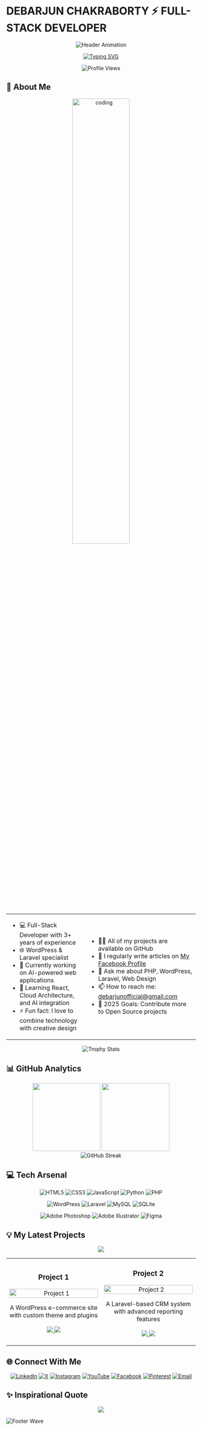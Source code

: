 # DEBARJUN CHAKRABORTY ⚡ FULL-STACK DEVELOPER

<div align="center">
  
  ![Header Animation](https://capsule-render.vercel.app/api?type=waving&color=gradient&height=200&section=header&text=Debarjun%20Maharaj&fontSize=60&animation=fadeIn&fontAlignY=35)
  
  [![Typing SVG](https://readme-typing-svg.herokuapp.com?font=Fira+Code&weight=500&size=28&pause=1000&color=36BCF7FF&center=true&vCenter=true&random=false&width=600&lines=Full-Stack+Developer;Web+Designer;WordPress+Expert;Laravel+Developer)](https://git.io/typing-svg)

  ![Profile Views](https://komarev.com/ghpvc/?username=debarjunmaharaj&style=flat-square&color=blueviolet)
  
</div>

## 🚀 About Me

<div align="center">
  <img width="55%" alt="coding" src="https://avatars.githubusercontent.com/u/148615137?v=4">
</div>

<div align="center">
  <table>
    <tr>
      <td>
        <ul>
          <li>💻 Full-Stack Developer with 3+ years of experience</li>
          <li>🌐 WordPress & Laravel specialist</li>
          <li>🔭 Currently working on AI-powered web applications</li>
          <li>🌱 Learning React, Cloud Architecture, and AI integration</li>
          <li>⚡ Fun fact: I love to combine technology with creative design</li>
        </ul>
      </td>
      <td>
        <ul>
          <li>👨‍💻 All of my projects are available on GitHub</li>
          <li>📝 I regularly write articles on <a href="https://www.facebook.com/Debarjunmaharaj">My Facebook Profile</a></li>
          <li>💬 Ask me about PHP, WordPress, Laravel, Web Design</li>
          <li>📫 How to reach me: <a href="mailto:debarjunofficial@gmail.com">debarjunofficial@gmail.com</a></li>
          <li>🎯 2025 Goals: Contribute more to Open Source projects</li>
        </ul>
      </td>
    </tr>
  </table>
</div>

<div align="center">
  <img src="https://github-profile-trophy.vercel.app/?username=debarjunmaharaj&theme=tokyonight&no-frame=true&no-bg=true&column=7" alt="Trophy Stats" />
</div>

## 📊 GitHub Analytics

<div align="center">
  <img height="180em" src="https://github-readme-stats.vercel.app/api?username=debarjunmaharaj&show_icons=true&theme=tokyonight&border_radius=15&include_all_commits=true&count_private=true" />
  <img height="180em" src="https://github-readme-stats.vercel.app/api/top-langs/?username=debarjunmaharaj&layout=compact&theme=tokyonight&border_radius=15" />
</div>

<div align="center">
  <img src="https://nirzak-streak-stats.vercel.app/?user=debarjunmaharaj&theme=tokyonight&hide_border=true&border_radius=15" alt="GitHub Streak" />
</div>

## 💻 Tech Arsenal

<div align="center">

  ![HTML5](https://img.shields.io/badge/HTML5-%23E34F26.svg?style=for-the-badge&logo=html5&logoColor=white)
  ![CSS3](https://img.shields.io/badge/CSS3-%231572B6.svg?style=for-the-badge&logo=css3&logoColor=white)
  ![JavaScript](https://img.shields.io/badge/JavaScript-%23F7DF1E.svg?style=for-the-badge&logo=javascript&logoColor=black)
  ![Python](https://img.shields.io/badge/Python-3670A0?style=for-the-badge&logo=python&logoColor=ffdd54)
  ![PHP](https://img.shields.io/badge/PHP-%23777BB4.svg?style=for-the-badge&logo=php&logoColor=white)
  
  ![WordPress](https://img.shields.io/badge/WordPress-%23117AC9.svg?style=for-the-badge&logo=WordPress&logoColor=white)
  ![Laravel](https://img.shields.io/badge/Laravel-%23FF2D20.svg?style=for-the-badge&logo=laravel&logoColor=white)
  ![MySQL](https://img.shields.io/badge/MySQL-4479A1.svg?style=for-the-badge&logo=mysql&logoColor=white)
  ![SQLite](https://img.shields.io/badge/SQLite-%2307405e.svg?style=for-the-badge&logo=sqlite&logoColor=white)
  
  ![Adobe Photoshop](https://img.shields.io/badge/Adobe%20Photoshop-%2331A8FF.svg?style=for-the-badge&logo=adobe%20photoshop&logoColor=white)
  ![Adobe Illustrator](https://img.shields.io/badge/Adobe%20Illustrator-%23FF9A00.svg?style=for-the-badge&logo=adobe%20illustrator&logoColor=white)
  ![Figma](https://img.shields.io/badge/Figma-%23F24E1E.svg?style=for-the-badge&logo=figma&logoColor=white)

</div>

## 💡 My Latest Projects

<div align="center">
  <a href="https://github.com/debarjunmaharaj/project-name">
    <img src="https://github-readme-stats.vercel.app/api/pin/?username=debarjunmaharaj&repo=project-name&theme=tokyonight" />
  </a>
</div>

<div align="center">
  <table>
    <tr>
      <td width="50%">
        <h3 align="center">Project 1</h3>
        <p align="center">
          <a href="https://github.com/debarjunmaharaj/project1" target="_blank">
            <img src="https://dummyimage.com/600x400/000/fff&text=Project+1" width="100%" alt="Project 1"/>
          </a>
          <p align="center">
            A WordPress e-commerce site with custom theme and plugins
            <br><br>
            <a href="https://github.com/debarjunmaharaj/project1" target="_blank">
              <img src="https://img.shields.io/badge/Code-View%20Repository-blue?style=for-the-badge&logo=github"/>
            </a>  
            <a href="https://project1.com" target="_blank">
              <img src="https://img.shields.io/badge/Live-View%20Demo-green?style=for-the-badge&logo=vercel"/>
            </a>
          </p>
        </p>
      </td>
      <td width="50%">
        <h3 align="center">Project 2</h3>
        <p align="center">
          <a href="https://github.com/debarjunmaharaj/project2" target="_blank">
            <img src="https://dummyimage.com/600x400/000/fff&text=Project+2" width="100%" alt="Project 2"/>
          </a>
          <p align="center">
            A Laravel-based CRM system with advanced reporting features
            <br><br>
            <a href="https://github.com/debarjunmaharaj/project2" target="_blank">
              <img src="https://img.shields.io/badge/Code-View%20Repository-blue?style=for-the-badge&logo=github"/>
            </a>  
            <a href="https://project2.com" target="_blank">
              <img src="https://img.shields.io/badge/Live-View%20Demo-green?style=for-the-badge&logo=vercel"/>
            </a>
          </p>
        </p>
      </td>
    </tr>
  </table>
</div>

## 🌐 Connect With Me

<div align="center">
  
  [![LinkedIn](https://img.shields.io/badge/LinkedIn-%230077B5.svg?style=for-the-badge&logo=linkedin&logoColor=white)](https://linkedin.com/in/netfie)
  [![X](https://img.shields.io/badge/X-%23000000.svg?style=for-the-badge&logo=X&logoColor=white)](https://x.com/debarjunmaharaj)
  [![Instagram](https://img.shields.io/badge/Instagram-%23E4405F.svg?style=for-the-badge&logo=Instagram&logoColor=white)](https://instagram.com/debarjunmaharaj)
  [![YouTube](https://img.shields.io/badge/YouTube-%23FF0000.svg?style=for-the-badge&logo=YouTube&logoColor=white)](https://youtube.com/@Netfie)
  [![Facebook](https://img.shields.io/badge/Facebook-%231877F2.svg?style=for-the-badge&logo=Facebook&logoColor=white)](https://facebook.com/debarjunmaharaj)
  [![Pinterest](https://img.shields.io/badge/Pinterest-%23E60023.svg?style=for-the-badge&logo=Pinterest&logoColor=white)](https://pinterest.com/debarjunmaharaj)
  [![Email](https://img.shields.io/badge/Email-%23D14836.svg?style=for-the-badge&logo=gmail&logoColor=white)](mailto:debarjunofficial@gmail.com)
  
</div>

## ✨ Inspirational Quote

<div align="center">
  <img src="https://quotes-github-readme.vercel.app/api?type=horizontal&theme=tokyonight" />
</div>

![Footer Wave](https://capsule-render.vercel.app/api?type=waving&color=gradient&height=120&section=footer)
